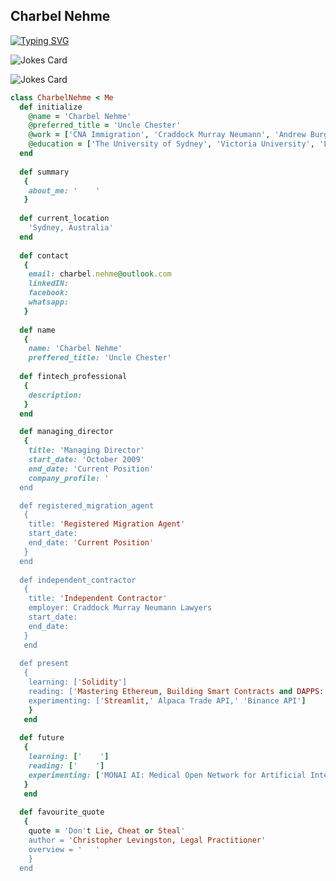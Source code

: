 <h2 align="left">
  Charbel Nehme
</h2>

[![Typing SVG](https://readme-typing-svg.herokuapp.com?color=1C6280&lines=Registered+Migration+Agent;Company+Director;Fintech+Professional;Aspiring+Blockchain+Developer)](https://git.io/typing-svg)

<!-- Markdown -->

![Jokes Card](https://readme-jokes.vercel.app/api)

<!-- HTML -->
<img src="https://readme-jokes.vercel.app/api" alt="Jokes Card" />

```ruby
class CharbelNehme < Me
  def initialize
    @name = 'Charbel Nehme'
    @preferred_title = 'Uncle Chester'
    @work = ['CNA Immigration', 'Craddock Murray Neumann', 'Andrew Burger & Associates']
    @education = ['The University of Sydney', 'Victoria University', 'LPAB']
  end
  
  def summary
   {
    about_me: '    ' 
   }
   
  def current_location
    'Sydney, Australia'
  end
  
  def contact
   {
    email: charbel.nehme@outlook.com
    linkedIN: 
    facebook: 
    whatsapp: 
   }
  
  def name
   {
    name: 'Charbel Nehme'
    preffered_title: 'Uncle Chester'
    
  def fintech_professional
   {
    description: 
   }
  end 

  def managing_director
   {
    title: 'Managing Director'
    start_date: 'October 2009'
    end_date: 'Current Position'
    company_profile: '
  end

  def registered_migration_agent
   {
    title: 'Registered Migration Agent'
    start_date: 
    end_date: 'Current Position'
   }
  end 
  
  def independent_contractor
   { 
    title: 'Independent Contractor'
    employer: Craddock Murray Neumann Lawyers
    start_date:
    end_date:
   }
   end
  
  def present
   {
    learning: ['Solidity']
    reading: ['Mastering Ethereum, Building Smart Contracts and DAPPS: Andreas M. Antonopoloulos and Dr. Gavin Wood']
    experimenting: ['Streamlit,' Alpaca Trade API,' 'Binance API']
    }
   end
  
  def future
   {
    learning: ['    ']
    reading: ['    ']
    experimenting: ['MONAI AI: Medical Open Network for Artificial Intelligence']
   }
   end
 
  def favourite_quote
   {
    quote = 'Don't Lie, Cheat or Steal'
    author = 'Christopher Levingston, Legal Practitioner'
    overview = '   '
    }
  end
```
